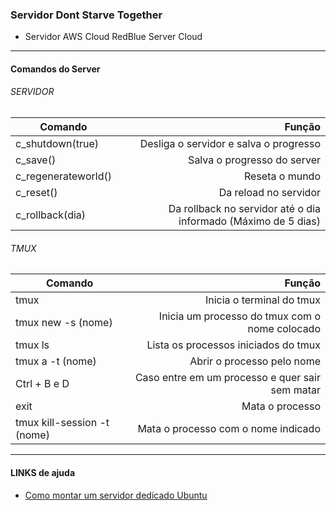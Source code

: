 ### Servidor Dont Starve Together

- Servidor AWS Cloud RedBlue Server Cloud

------------


#### Comandos do Server

###### SERVIDOR
| Comando      | Função |
| --------- | -----:|
| c_shutdown(true)  | Desliga o servidor e salva o progresso |
| c_save()     | Salva o progresso do server |
| c_regenerateworld()      |  Reseta o mundo |
| c_reset() | Da reload no servidor |
| c_rollback(dia) | Da rollback no servidor até o dia informado (Máximo de 5 dias) |

###### TMUX
| Comando | Função |
|------------| ---------:|
| tmux | Inicia o terminal do tmux |
| tmux new -s (nome) | Inicia um processo do tmux com o nome colocado|
| tmux ls | Lista os processos iniciados do tmux |
| tmux a -t (nome) | Abrir o processo pelo nome |
| Ctrl + B e D | Caso entre em um processo e quer sair sem matar |
| exit | Mata o processo |
| tmux kill-session -t (nome) | Mata o processo com o nome indicado |

------------

#### LINKS de ajuda
- [Como montar um servidor dedicado Ubuntu](https://forums.kleientertainment.com/forums/topic/64441-dedicated-server-quick-setup-guide-linux/)
